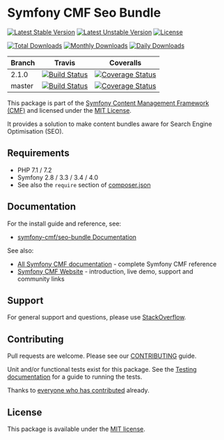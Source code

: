 # Symfony CMF Seo Bundle

[![Latest Stable Version](https://poser.pugx.org/symfony-cmf/seo-bundle/v/stable)](https://packagist.org/packages/symfony-cmf/seo-bundle)
[![Latest Unstable Version](https://poser.pugx.org/symfony-cmf/seo-bundle/v/unstable)](https://packagist.org/packages/symfony-cmf/seo-bundle)
[![License](https://poser.pugx.org/symfony-cmf/seo-bundle/license)](https://packagist.org/packages/symfony-cmf/seo-bundle)

[![Total Downloads](https://poser.pugx.org/symfony-cmf/seo-bundle/downloads)](https://packagist.org/packages/symfony-cmf/seo-bundle)
[![Monthly Downloads](https://poser.pugx.org/symfony-cmf/seo-bundle/d/monthly)](https://packagist.org/packages/symfony-cmf/seo-bundle)
[![Daily Downloads](https://poser.pugx.org/symfony-cmf/seo-bundle/d/daily)](https://packagist.org/packages/symfony-cmf/seo-bundle)

Branch | Travis | Coveralls |
------ | ------ | --------- |
2.1.0   | [![Build Status][travis_stable_badge]][travis_link]     | [![Coverage Status][coveralls_stable_badge]][coveralls_stable_link]     |
master | [![Build Status][travis_unstable_badge]][travis_link] | [![Coverage Status][coveralls_unstable_badge]][coveralls_unstable_link] |

This package is part of the [Symfony Content Management Framework (CMF)](http://cmf.symfony.com/) and licensed
under the [MIT License](LICENSE).

It provides a solution to make content bundles
aware for Search Engine Optimisation (SEO).


## Requirements

* PHP 7.1 / 7.2
* Symfony 2.8 / 3.3 / 3.4 / 4.0
* See also the `require` section of [composer.json](composer.json)

## Documentation

For the install guide and reference, see:

* [symfony-cmf/seo-bundle Documentation](http://symfony.com/doc/master/cmf/bundles/seo/index.html)

See also:

* [All Symfony CMF documentation](http://symfony.com/doc/master/cmf/index.html) - complete Symfony CMF reference
* [Symfony CMF Website](http://cmf.symfony.com/) - introduction, live demo, support and community links

## Support

For general support and questions, please use [StackOverflow](http://stackoverflow.com/questions/tagged/symfony-cmf).

## Contributing

Pull requests are welcome. Please see our
[CONTRIBUTING](https://github.com/symfony-cmf/blob/master/CONTRIBUTING.md)
guide.

Unit and/or functional tests exist for this package. See the
[Testing documentation](http://symfony.com/doc/master/cmf/components/testing.html)
for a guide to running the tests.

Thanks to
[everyone who has contributed](contributors) already.

## License

This package is available under the [MIT license](src/Resources/meta/LICENSE).

[travis_legacy_badge]: https://travis-ci.org/symfony-cmf/seo-bundle.svg?branch=2.1.0
[travis_stable_badge]: https://travis-ci.org/symfony-cmf/seo-bundle.svg?branch=2.1.0
[travis_unstable_badge]: https://travis-ci.org/symfony-cmf/seo-bundle.svg?branch=master
[travis_link]: https://travis-ci.org/symfony-cmf/seo-bundle

[coveralls_legacy_badge]: https://coveralls.io/repos/github/symfony-cmf/seo-bundle/badge.svg?branch=2.1.0
[coveralls_legacy_link]: https://coveralls.io/github/symfony-cmf/seo-bundle?branch=2.1.0
[coveralls_stable_badge]: https://coveralls.io/repos/github/symfony-cmf/seo-bundle/badge.svg?branch=2.1.0
[coveralls_stable_link]: https://coveralls.io/github/symfony-cmf/seo-bundle?branch=2.1.0
[coveralls_unstable_badge]: https://coveralls.io/repos/github/symfony-cmf/seo-bundle/badge.svg?branch=master
[coveralls_unstable_link]: https://coveralls.io/github/symfony-cmf/seo-bundle?branch=master
